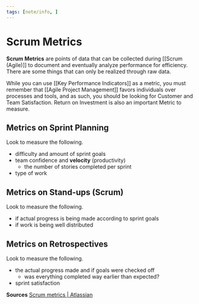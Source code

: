 ```yaml
---
tags: [note/info, ]
---
```

# Scrum Metrics
**Scrum Metrics** are points of data that can be collected during [[Scrum (Agile)]] to document and eventually analyze performance for efficiency. There are some things that can only be realized through raw data.

While you can use [[Key Performance Indicators]] as a metric, you must remember that [[Agile Project Management]] favors individuals over processes and tools, and as such, you should be looking for Customer and Team Satisfaction. Return on Investment is also an important Metric to measure.

## Metrics on Sprint Planning
Look to measure the following.
- difficulty and amount of sprint goals
- team confidence and **velocity** (productivity)
	- the number of stories completed per sprint
- type of work

## Metrics on Stand-ups (Scrum)
Look to measure the following.
- if actual progress is being made according to sprint goals
- if work is being well distributed

## Metrics on Retrospectives
Look to measure the following.
- the actual progress made and if goals were checked off
	- was everything completed way earlier than expected?
- sprint satisfaction

**Sources**
[Scrum metrics | Atlassian](https://www.atlassian.com/agile/scrum/scrum-metrics)